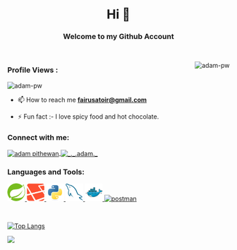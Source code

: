 
<h1 align="center">Hi 👋</h1>
<h3 align="center">Welcome to my Github Account</h3>

<br>

<p>
    <img align="right" src="https://github.com/Adam-pw/Adam-pw/blob/main/animation_500_kxa883sd.gif" alt="adam-pw" />
</p>

<p align="right"> 
    <h3>Profile Views :</h3> 
    <img src="https://komarev.com/ghpvc/?username=fairusatoir&label=Profile%20views&color=0e75b6&style=flat" alt="adam-pw" /> 
</p>

- 📫 How to reach me **fairusatoir@gmail.com**

- ⚡ Fun fact :- I love spicy food and hot chocolate.

<h3 align="left">Connect with me:</h3>
<p align="left">
  <a href="https://www.linkedin.com/in/fairusatoir/" target="blank">
      <img align="center" src="https://raw.githubusercontent.com/rahuldkjain/github-profile-readme-generator/master/src/images/icons/Social/linked-in-alt.svg"
      alt="adam pithewan" height="30" width="40" />
  </a>
  <a href="https://twitter.com/zuhairatoir" target="blank">
      <img align="center" src="https://raw.githubusercontent.com/rahuldkjain/github-profile-readme-generator/master/src/images/icons/Social/twitter.svg"
      alt="_._.adam._" height="30" width="40" />
  </a>
</p>


<h3 align="left">Languages and Tools:</h3>
<p align="left"> 
    <a href="https://spring.io/" target="_blank" rel="noreferrer"> 
        <img src="https://raw.githubusercontent.com/devicons/devicon/master/icons/spring/spring-original.svg" alt="Spring" width="40"
      height="40" /> 
    </a>
    <a href="https://laravel.com/" target="_blank" rel="noreferrer"> 
        <img src="https://raw.githubusercontent.com/devicons/devicon/master/icons/laravel/laravel-plain.svg" alt="Laravel" width="40"
      height="40" /> 
    </a>
    <a href="https://python.com/" target="_blank" rel="noreferrer"> 
        <img src="https://raw.githubusercontent.com/devicons/devicon/master/icons/python/python-original.svg" alt="Python" width="40"
      height="40" /> 
    </a>
    <a href="https://git-scm.com/" target="_blank" rel="noreferrer"> 
        <img src="https://raw.githubusercontent.com/devicons/devicon/master/icons/mysql/mysql-plain.svg" alt="git" width="40" height="40" /> 
    </a> 
    <a href="https://www.docker.com/" target="_blank" rel="noreferrer"> 
        <img src="https://raw.githubusercontent.com/devicons/devicon/master/icons/docker/docker-original.svg" alt="docker" width="40" height="40" /> 
    </a> 
    <a href="https://www.postman.com/" target="_blank" rel="noreferrer"> 
        <img src="https://seeklogo.com/images/P/postman-logo-0087CA0D15-seeklogo.com.png" alt="postman" width="40" height="40" /> 
    </a> 
</p>

<br>

  [![Top Langs](https://github-readme-stats.vercel.app/api/top-langs/?username=fairusatoir&layout=compact&theme=cobalt)](https://github.com/anuraghazra/github-readme-stats)
  
  [![](https://github-readme-stats.vercel.app/api?username=fairusatoir&show_icons=true&count_private=true&include_all_commits=true&theme=cobalt)](https://github.com/anuraghazra/github-readme-stats)
